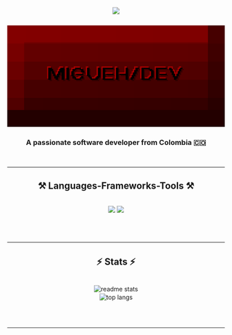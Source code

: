 <h1 align="center">
    <img src="https://readme-typing-svg.herokuapp.com/?font=Righteous&size=35&&color=F70000&center=true&vCenter=true&width=500&height=70&duration=4000&lines=Hi+There!+👋;" />
</h1>

![](githubbanner.png)


<h3 align="center">A passionate software developer from Colombia 🇨🇴</h3>

<br/>

<div align="center">


 </div>
 <hr/>

<h2 align="center">⚒️ Languages-Frameworks-Tools ⚒️</h2>
<br/>
<div align="center">
    <img src="https://skillicons.dev/icons?i=,bootstrap,html,css,vscode,github,git" />
    <img src="https://skillicons.dev/icons?i=,python,javascript,mysql" /><br>


<div align="center">
  <br/><br/><br/>
</div>

<hr/>

<h2 align="center">⚡ Stats ⚡</h2>

<br>
<div align=center>
  <img width=390 src="https://github-readme-stats-salesp07.vercel.app/api?username=Migueh02&count_private=true&show_icons=true&theme=shadow_red&rank_icon=github&border_radius=10" alt="readme stats" />
  <br/>
  <img width=325 align="center" src="https://github-readme-stats-salesp07.vercel.app/api/top-langs/?username=Migueh02&hide=HTML&langs_count=8&layout=compact&theme=shadow_red&border_radius=10&size_weight=0.5&count_weight=0.5&exclude_repo=github-readme-stats" alt="top langs" />
</div>

<br/><br/>

<hr/>

<br/>
